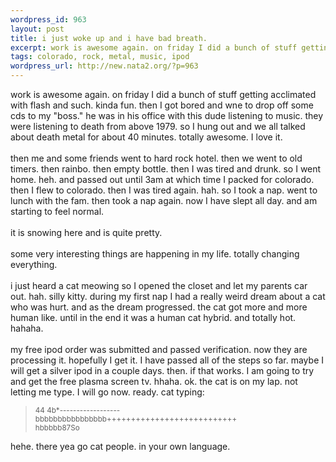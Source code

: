 ```yaml
--- 
wordpress_id: 963
layout: post
title: i just woke up and i have bad breath.
excerpt: work is awesome again. on friday I did a bunch of stuff getting acclimated with flash and such. kinda fun. then I got bored and wne to drop off some cds to my "boss." he was in his office with this dude listening to music. they were listening to death from above 1979. so I hung out and we all talked about death metal for about 40 minutes. totally awesome. I love it. then me and some fri...
tags: colorado, rock, metal, music, ipod
wordpress_url: http://new.nata2.org/?p=963
---
```

work is awesome again. on friday I did a bunch of stuff getting acclimated with flash and such. kinda fun. then I got bored and wne to drop off some cds to my "boss." he was in his office with this dude listening to music. they were listening to death from above 1979. so I hung out and we all talked about death metal for about 40 minutes. totally awesome. I love it. <br/><br/>then me and some friends went to hard rock hotel. then we went to old timers. then rainbo. then empty bottle. then I was tired and drunk. so I went home. heh. and passed out until 3am at which time I packed for colorado. then I flew to colorado. then I was tired again. hah. so I took a nap. went to lunch with the fam. then took a nap again. now I have slept all day. and am starting to feel normal. <br/><br/>it is snowing here and is quite pretty. <Br><br/>some very interesting things are happening in my life. totally changing everything. <br/><br/>i just heard a cat meowing so I opened the closet and let my parents car out. hah. silly kitty. during my first nap I had a really weird dream about a cat who was hurt. and as the dream progressed. the cat got more and more human like. until in the end it was a human cat hybrid. and totally hot. hahaha. <br/><br/>my free ipod order was submitted and passed verification. now they are processing it. hopefully I get it. I have passed all of the steps so far. maybe I will get a silver ipod in a couple days. then. if that works. I am going to try and get the free plasma screen tv. hhaha. ok. the cat is on my lap. not letting me type. I will go now. ready. cat typing: 

<blockquote><small>
44      4b*------------------<br/>bbbbbbbbbbbbbbbb+++++++++++++++++++++++++++<br/>
hbbbbb87So 
</small>
</blockquote>
hehe. there yea go cat people. in your own language. 

